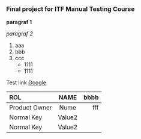 

### Final project for ITF Manual Testing Course

**paragraf 1**

*paragraf 2*

1. aaa
2. bbb
3. ccc
    - 1111
    - 1111

Test link [Google]( https://google.com)


| ROL  | NAME  | bbbb |
|:---|:---:|---:|
| Product Owner | Nume | fff |
| Normal Key | Value2 |
| Normal Key | Value2 |

